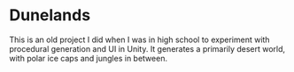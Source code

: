 # Dunelands
 This is an old project I did when I was in high school to experiment with procedural generation and UI in Unity. It generates a primarily desert world, with polar ice caps and jungles in between.
